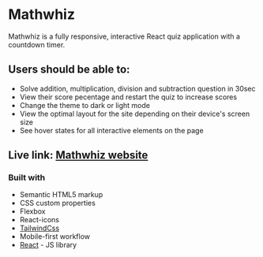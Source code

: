 # Mathwhiz

Mathwhiz is a fully responsive, interactive React quiz application with a countdown timer.

## Users should be able to:

- Solve addition, multiplication, division and subtraction question in 30sec
- View their score pecentage and restart the quiz to increase scores
- Change the theme to dark or light mode
- View the optimal layout for the site depending on their device's screen size
- See hover states for all interactive elements on the page

## Live link: [Mathwhiz website](https://qreamville.github.io/Mathwhiz/)

### Built with

- Semantic HTML5 markup
- CSS custom properties
- Flexbox
- React-icons
- [TailwindCss](https://tailwindcss.com/)
- Mobile-first workflow
- [React](https://reactjs.org/) - JS library
